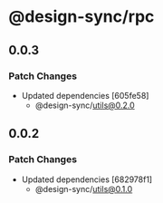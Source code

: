 # @design-sync/rpc

## 0.0.3

### Patch Changes

- Updated dependencies [605fe58]
  - @design-sync/utils@0.2.0

## 0.0.2

### Patch Changes

- Updated dependencies [682978f1]
  - @design-sync/utils@0.1.0
